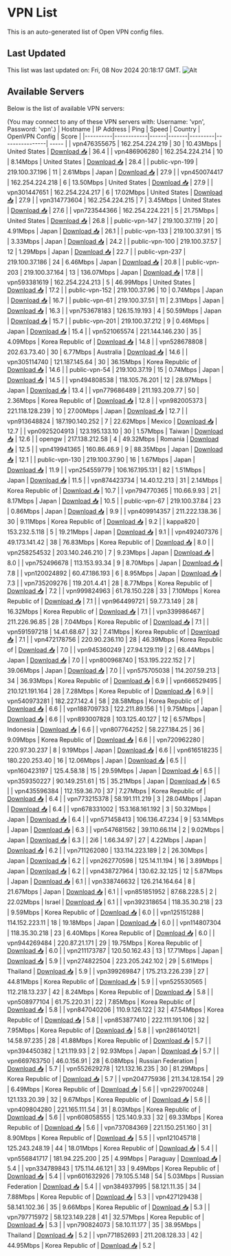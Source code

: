 # VPN List

This is an auto-generated list of Open VPN config files.

## Last Updated

This list was last updated on: Fri, 08 Nov 2024 20:18:17 GMT.
![Alt](https://repobeats.axiom.co/api/embed/186b98318ef1479477931607c1ad7d823f12451f.svg "Repobeats analytics image")

## Available Servers

Below is the list of available VPN servers:

(You may connect to any of these VPN servers with: Username: 'vpn', Password: 'vpn'.)
| Hostname | IP Address | Ping | Speed | Country | OpenVPN Config | Score |
|----------|------------|------|-------|---------|----------------| ----- |
| vpn476355675 | 162.254.224.219 | 30 | 10.43Mbps | United States | [Download 📥](./configs/server_0_US.ovpn) | 36.4 |
| vpn486906280 | 162.254.224.214 | 10 | 8.14Mbps | United States | [Download 📥](./configs/server_1_US.ovpn) | 28.4 |
| public-vpn-199 | 219.100.37.196 | 11 | 2.61Mbps | Japan | [Download 📥](./configs/server_2_JP.ovpn) | 27.9 |
| vpn450074417 | 162.254.224.218 | 6 | 13.50Mbps | United States | [Download 📥](./configs/server_3_US.ovpn) | 27.9 |
| vpn301447651 | 162.254.224.217 | 6 | 17.02Mbps | United States | [Download 📥](./configs/server_4_US.ovpn) | 27.9 |
| vpn314773604 | 162.254.224.215 | 7 | 3.45Mbps | United States | [Download 📥](./configs/server_5_US.ovpn) | 27.6 |
| vpn723544366 | 162.254.224.221 | 5 | 21.75Mbps | United States | [Download 📥](./configs/server_6_US.ovpn) | 26.8 |
| public-vpn-147 | 219.100.37.119 | 20 | 4.91Mbps | Japan | [Download 📥](./configs/server_7_JP.ovpn) | 26.1 |
| public-vpn-133 | 219.100.37.91 | 15 | 3.33Mbps | Japan | [Download 📥](./configs/server_8_JP.ovpn) | 24.2 |
| public-vpn-100 | 219.100.37.57 | 12 | 1.29Mbps | Japan | [Download 📥](./configs/server_9_JP.ovpn) | 22.7 |
| public-vpn-237 | 219.100.37.186 | 24 | 6.46Mbps | Japan | [Download 📥](./configs/server_10_JP.ovpn) | 20.8 |
| public-vpn-203 | 219.100.37.164 | 13 | 136.07Mbps | Japan | [Download 📥](./configs/server_11_JP.ovpn) | 17.8 |
| vpn593381619 | 162.254.224.213 | 5 | 46.99Mbps | United States | [Download 📥](./configs/server_12_US.ovpn) | 17.2 |
| public-vpn-152 | 219.100.37.96 | 10 | 0.74Mbps | Japan | [Download 📥](./configs/server_13_JP.ovpn) | 16.7 |
| public-vpn-61 | 219.100.37.51 | 11 | 2.31Mbps | Japan | [Download 📥](./configs/server_14_JP.ovpn) | 16.3 |
| vpn753678183 | 126.15.19.193 | 4 | 50.59Mbps | Japan | [Download 📥](./configs/server_15_JP.ovpn) | 15.7 |
| public-vpn-201 | 219.100.37.212 | 9 | 0.46Mbps | Japan | [Download 📥](./configs/server_16_JP.ovpn) | 15.4 |
| vpn521065574 | 221.144.146.230 | 35 | 4.09Mbps | Korea Republic of | [Download 📥](./configs/server_17_KR.ovpn) | 14.8 |
| vpn528678808 | 202.63.73.40 | 30 | 6.77Mbps | Australia | [Download 📥](./configs/server_18_AU.ovpn) | 14.6 |
| vpn305114740 | 121.187.145.64 | 30 | 36.15Mbps | Korea Republic of | [Download 📥](./configs/server_19_KR.ovpn) | 14.6 |
| public-vpn-54 | 219.100.37.19 | 15 | 0.74Mbps | Japan | [Download 📥](./configs/server_20_JP.ovpn) | 14.5 |
| vpn494808538 | 118.105.76.201 | 12 | 28.97Mbps | Japan | [Download 📥](./configs/server_21_JP.ovpn) | 13.4 |
| vpn779686489 | 211.193.209.77 | 50 | 2.36Mbps | Korea Republic of | [Download 📥](./configs/server_22_KR.ovpn) | 12.8 |
| vpn982005373 | 221.118.128.239 | 10 | 27.00Mbps | Japan | [Download 📥](./configs/server_23_JP.ovpn) | 12.7 |
| vpn913648824 | 187.190.140.252 | 7 | 22.62Mbps | Mexico | [Download 📥](./configs/server_24_MX.ovpn) | 12.7 |
| vpn0925204913 | 123.195.133.10 | 30 | 1.57Mbps | Taiwan | [Download 📥](./configs/server_25_TW.ovpn) | 12.6 |
| opengw | 217.138.212.58 | 4 | 49.32Mbps | Romania | [Download 📥](./configs/server_26_RO.ovpn) | 12.5 |
| vpn419941365 | 160.86.46.9 | 9 | 88.35Mbps | Japan | [Download 📥](./configs/server_27_JP.ovpn) | 12.1 |
| public-vpn-130 | 219.100.37.90 | 16 | 1.67Mbps | Japan | [Download 📥](./configs/server_28_JP.ovpn) | 11.9 |
| vpn254559779 | 106.167.195.131 | 82 | 1.51Mbps | Japan | [Download 📥](./configs/server_29_JP.ovpn) | 11.5 |
| vpn874423734 | 14.40.12.213 | 31 | 2.14Mbps | Korea Republic of | [Download 📥](./configs/server_30_KR.ovpn) | 10.7 |
| vpn794770365 | 110.66.9.93 | 21 | 8.17Mbps | Japan | [Download 📥](./configs/server_31_JP.ovpn) | 10.5 |
| public-vpn-67 | 219.100.37.84 | 23 | 0.86Mbps | Japan | [Download 📥](./configs/server_32_JP.ovpn) | 9.9 |
| vpn409914357 | 211.222.138.36 | 30 | 9.11Mbps | Korea Republic of | [Download 📥](./configs/server_33_KR.ovpn) | 9.2 |
| kappa820 | 153.232.5.118 | 5 | 19.21Mbps | Japan | [Download 📥](./configs/server_34_JP.ovpn) | 9.1 |
| vpn492407376 | 49.173.141.42 | 38 | 76.83Mbps | Korea Republic of | [Download 📥](./configs/server_35_KR.ovpn) | 8.0 |
| vpn258254532 | 203.140.246.210 | 7 | 9.23Mbps | Japan | [Download 📥](./configs/server_36_JP.ovpn) | 8.0 |
| vpn752496678 | 113.153.93.34 | 9 | 8.70Mbps | Japan | [Download 📥](./configs/server_37_JP.ovpn) | 7.8 |
| vpn120024892 | 60.47.186.193 | 6 | 8.95Mbps | Japan | [Download 📥](./configs/server_38_JP.ovpn) | 7.3 |
| vpn735209276 | 119.201.4.41 | 28 | 8.77Mbps | Korea Republic of | [Download 📥](./configs/server_39_KR.ovpn) | 7.2 |
| vpn999824963 | 61.78.150.228 | 33 | 7.10Mbps | Korea Republic of | [Download 📥](./configs/server_40_KR.ovpn) | 7.1 |
| vpn964499721 | 59.7.73.149 | 28 | 16.32Mbps | Korea Republic of | [Download 📥](./configs/server_41_KR.ovpn) | 7.1 |
| vpn339986467 | 211.226.96.85 | 28 | 7.04Mbps | Korea Republic of | [Download 📥](./configs/server_42_KR.ovpn) | 7.1 |
| vpn591597218 | 14.41.68.67 | 32 | 7.41Mbps | Korea Republic of | [Download 📥](./configs/server_43_KR.ovpn) | 7.1 |
| vpn472178756 | 220.90.236.110 | 28 | 46.39Mbps | Korea Republic of | [Download 📥](./configs/server_44_KR.ovpn) | 7.0 |
| vpn945360249 | 27.94.129.119 | 2 | 68.44Mbps | Japan | [Download 📥](./configs/server_45_JP.ovpn) | 7.0 |
| vpn800968740 | 153.195.222.152 | 7 | 39.06Mbps | Japan | [Download 📥](./configs/server_46_JP.ovpn) | 7.0 |
| vpn575705038 | 114.207.59.213 | 34 | 36.93Mbps | Korea Republic of | [Download 📥](./configs/server_47_KR.ovpn) | 6.9 |
| vpn666529495 | 210.121.191.164 | 28 | 7.28Mbps | Korea Republic of | [Download 📥](./configs/server_48_KR.ovpn) | 6.9 |
| vpn540973281 | 182.227.142.4 | 58 | 28.58Mbps | Korea Republic of | [Download 📥](./configs/server_49_KR.ovpn) | 6.6 |
| vpn188709733 | 122.211.89.156 | 1 | 9.75Mbps | Japan | [Download 📥](./configs/server_50_JP.ovpn) | 6.6 |
| vpn893007828 | 103.125.40.127 | 12 | 6.57Mbps | Indonesia | [Download 📥](./configs/server_51_ID.ovpn) | 6.6 |
| vpn807764252 | 58.227.184.25 | 36 | 9.09Mbps | Korea Republic of | [Download 📥](./configs/server_52_KR.ovpn) | 6.6 |
| vpn720962280 | 220.97.30.237 | 8 | 9.19Mbps | Japan | [Download 📥](./configs/server_53_JP.ovpn) | 6.6 |
| vpn616518235 | 180.220.253.40 | 16 | 12.06Mbps | Japan | [Download 📥](./configs/server_54_JP.ovpn) | 6.5 |
| vpn160423197 | 125.4.58.18 | 15 | 29.59Mbps | Japan | [Download 📥](./configs/server_55_JP.ovpn) | 6.5 |
| vpn359350227 | 90.149.251.61 | 15 | 35.21Mbps | Japan | [Download 📥](./configs/server_56_JP.ovpn) | 6.5 |
| vpn435596384 | 112.159.36.70 | 37 | 7.27Mbps | Korea Republic of | [Download 📥](./configs/server_57_KR.ovpn) | 6.4 |
| vpn773215378 | 58.191.111.219 | 3 | 28.04Mbps | Japan | [Download 📥](./configs/server_58_JP.ovpn) | 6.4 |
| vpn678331002 | 153.168.161.192 | 3 | 50.32Mbps | Japan | [Download 📥](./configs/server_59_JP.ovpn) | 6.4 |
| vpn571458413 | 106.136.47.234 | 9 | 53.14Mbps | Japan | [Download 📥](./configs/server_60_JP.ovpn) | 6.3 |
| vpn547681562 | 39.110.66.114 | 2 | 9.02Mbps | Japan | [Download 📥](./configs/server_61_JP.ovpn) | 6.3 |
| 2i6 | 1.66.34.97 | 27 | 4.22Mbps | Japan | [Download 📥](./configs/server_62_JP.ovpn) | 6.2 |
| vpn711262080 | 133.114.223.189 | 2 | 26.30Mbps | Japan | [Download 📥](./configs/server_63_JP.ovpn) | 6.2 |
| vpn262770598 | 125.14.11.194 | 16 | 3.89Mbps | Japan | [Download 📥](./configs/server_64_JP.ovpn) | 6.2 |
| vpn438727964 | 130.62.32.125 | 12 | 5.87Mbps | Japan | [Download 📥](./configs/server_65_JP.ovpn) | 6.1 |
| vpn338746632 | 126.214.164.64 | 8 | 21.67Mbps | Japan | [Download 📥](./configs/server_66_JP.ovpn) | 6.1 |
| vpn851851952 | 87.68.228.5 | 2 | 22.02Mbps | Israel | [Download 📥](./configs/server_67_IL.ovpn) | 6.1 |
| vpn392318654 | 118.35.30.218 | 23 | 9.59Mbps | Korea Republic of | [Download 📥](./configs/server_68_KR.ovpn) | 6.0 |
| vpn125151288 | 114.152.223.11 | 18 | 19.18Mbps | Japan | [Download 📥](./configs/server_69_JP.ovpn) | 6.0 |
| vpn114807304 | 118.35.30.218 | 23 | 6.40Mbps | Korea Republic of | [Download 📥](./configs/server_70_KR.ovpn) | 6.0 |
| vpn944269484 | 220.87.21.171 | 29 | 19.75Mbps | Korea Republic of | [Download 📥](./configs/server_71_KR.ovpn) | 6.0 |
| vpn211173787 | 120.50.162.43 | 13 | 17.71Mbps | Japan | [Download 📥](./configs/server_72_JP.ovpn) | 5.9 |
| vpn274822504 | 223.205.242.102 | 29 | 5.61Mbps | Thailand | [Download 📥](./configs/server_73_TH.ovpn) | 5.9 |
| vpn399269847 | 175.213.226.239 | 27 | 44.81Mbps | Korea Republic of | [Download 📥](./configs/server_74_KR.ovpn) | 5.9 |
| vpn525530565 | 112.218.13.237 | 42 | 8.24Mbps | Korea Republic of | [Download 📥](./configs/server_75_KR.ovpn) | 5.8 |
| vpn508977104 | 61.75.220.31 | 22 | 7.85Mbps | Korea Republic of | [Download 📥](./configs/server_76_KR.ovpn) | 5.8 |
| vpn847040206 | 110.9.126.122 | 32 | 47.54Mbps | Korea Republic of | [Download 📥](./configs/server_77_KR.ovpn) | 5.8 |
| vpn853877410 | 222.111.191.106 | 32 | 7.95Mbps | Korea Republic of | [Download 📥](./configs/server_78_KR.ovpn) | 5.8 |
| vpn286140121 | 14.58.97.235 | 28 | 41.88Mbps | Korea Republic of | [Download 📥](./configs/server_79_KR.ovpn) | 5.7 |
| vpn394450382 | 1.21.119.93 | 2 | 92.93Mbps | Japan | [Download 📥](./configs/server_80_JP.ovpn) | 5.7 |
| vpn669763750 | 46.0.156.91 | 28 | 6.08Mbps | Russian Federation | [Download 📥](./configs/server_81_RU.ovpn) | 5.7 |
| vpn552629278 | 121.132.16.235 | 30 | 81.29Mbps | Korea Republic of | [Download 📥](./configs/server_82_KR.ovpn) | 5.7 |
| vpn204775936 | 211.34.128.154 | 29 | 6.49Mbps | Korea Republic of | [Download 📥](./configs/server_83_KR.ovpn) | 5.6 |
| vpn229700248 | 121.133.20.39 | 32 | 9.67Mbps | Korea Republic of | [Download 📥](./configs/server_84_KR.ovpn) | 5.6 |
| vpn409804280 | 221.165.111.54 | 31 | 8.03Mbps | Korea Republic of | [Download 📥](./configs/server_85_KR.ovpn) | 5.6 |
| vpn608058555 | 125.140.9.33 | 32 | 69.33Mbps | Korea Republic of | [Download 📥](./configs/server_86_KR.ovpn) | 5.6 |
| vpn737084369 | 221.150.251.160 | 31 | 8.90Mbps | Korea Republic of | [Download 📥](./configs/server_87_KR.ovpn) | 5.5 |
| vpn121045718 | 125.243.248.19 | 44 | 18.01Mbps | Korea Republic of | [Download 📥](./configs/server_88_KR.ovpn) | 5.4 |
| vpn556841717 | 181.94.225.200 | 25 | 4.99Mbps | Paraguay | [Download 📥](./configs/server_89_PY.ovpn) | 5.4 |
| vpn334789843 | 175.114.46.121 | 33 | 9.49Mbps | Korea Republic of | [Download 📥](./configs/server_90_KR.ovpn) | 5.4 |
| vpn601632926 | 79.105.5.148 | 54 | 5.03Mbps | Russian Federation | [Download 📥](./configs/server_91_RU.ovpn) | 5.4 |
| vpn384937995 | 58.121.11.35 | 34 | 7.88Mbps | Korea Republic of | [Download 📥](./configs/server_92_KR.ovpn) | 5.3 |
| vpn427129438 | 58.141.102.36 | 35 | 9.66Mbps | Korea Republic of | [Download 📥](./configs/server_93_KR.ovpn) | 5.3 |
| vpn797715972 | 58.123.149.228 | 41 | 32.57Mbps | Korea Republic of | [Download 📥](./configs/server_94_KR.ovpn) | 5.3 |
| vpn790824073 | 58.10.11.177 | 35 | 38.95Mbps | Thailand | [Download 📥](./configs/server_95_TH.ovpn) | 5.2 |
| vpn771852693 | 211.208.128.33 | 42 | 44.95Mbps | Korea Republic of | [Download 📥](./configs/server_96_KR.ovpn) | 5.2 |
